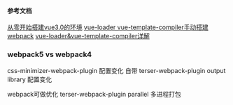 #### 参考文档

[从零开始搭建vue3.0的环境](https://juejin.cn/post/6924180659829211143)
[vue-loader vue-template-compiler手动搭建webpack](https://blog.csdn.net/u010914880/article/details/103313724)
[vue-loader&vue-template-compiler详解 ](https://blog.csdn.net/ligang2585116/article/details/104576582)



### webpack5 vs webpack4
css-minimizer-webpack-plugin 配置变化
自带 terser-webpack-plugin
output
  library 配置变化


webpack可做优化
terser-webpack-plugin
  parallel 多进程打包